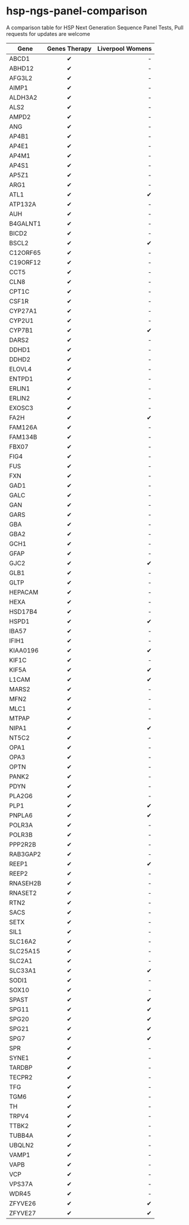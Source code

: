 # hsp-ngs-panel-comparison
A comparison table for HSP Next Generation Sequence Panel Tests, Pull requests for updates are welcome

|Gene|Genes Therapy|Liverpool Womens|
| -- |:-----------:| --------------:|
|ABCD1|✔|-|
|ABHD12|✔|-|
|AFG3L2|✔|-|
|AIMP1|✔|-|
|ALDH3A2|✔|-|
|ALS2|✔|-|
|AMPD2|✔|-|
|ANG|✔|-|
|AP4B1|✔|-|
|AP4E1|✔|-|
|AP4M1|✔|-|
|AP4S1|✔|-|
|AP5Z1|✔|-|
|ARG1|✔|-|
|ATL1|✔|✔|
|ATP132A|✔|-|
|AUH|✔|-|
|B4GALNT1|✔|-|
|BICD2|✔|-|
|BSCL2|✔|✔|
|C12ORF65|✔|-|
|C19ORF12|✔|-|
|CCT5|✔|-|
|CLN8|✔|-|
|CPT1C|✔|-|
|CSF1R|✔|-|
|CYP27A1|✔|-|
|CYP2U1|✔|-|
|CYP7B1|✔|✔|
|DARS2|✔|-|
|DDHD1|✔|-|
|DDHD2|✔|-|
|ELOVL4|✔|-|
|ENTPD1|✔|-|
|ERLIN1|✔|-|
|ERLIN2|✔|-|
|EXOSC3|✔|-|
|FA2H|✔|✔|
|FAM126A|✔|-|
|FAM134B|✔|-|
|FBX07|✔|-|
|FIG4|✔|-|
|FUS|✔|-|
|FXN|✔|-|
|GAD1|✔|-|
|GALC|✔|-|
|GAN|✔|-|
|GARS|✔|-|
|GBA|✔|-|
|GBA2|✔|-|
|GCH1|✔|-|
|GFAP|✔|-|
|GJC2|✔|✔|
|GLB1|✔|-|
|GLTP|✔|-|
|HEPACAM|✔|-|
|HEXA|✔|-|
|HSD17B4|✔|-|
|HSPD1|✔|✔|
|IBA57|✔|-|
|IFIH1|✔|-|
|KIAA0196|✔|✔|
|KIF1C|✔|-|
|KIF5A|✔|✔|
|L1CAM|✔|✔|
|MARS2|✔|-|
|MFN2|✔|-|
|MLC1|✔|-|
|MTPAP|✔|-|
|NIPA1|✔|✔|
|NT5C2|✔|-|
|OPA1|✔|-|
|OPA3|✔|-|
|OPTN|✔|-|
|PANK2|✔|-|
|PDYN|✔|-|
|PLA2G6|✔|-|
|PLP1|✔|✔|
|PNPLA6|✔|✔|
|POLR3A|✔|-|
|POLR3B|✔|-|
|PPP2R2B|✔|-|
|RAB3GAP2|✔|-|
|REEP1|✔|✔|
|REEP2|✔|-|
|RNASEH2B|✔|-|
|RNASET2|✔|-|
|RTN2|✔|-|
|SACS|✔|-|
|SETX|✔|-|
|SIL1|✔|-|
|SLC16A2|✔|-|
|SLC25A15|✔|-|
|SLC2A1|✔|-|
|SLC33A1|✔|✔|
|SODI1|✔|-|
|SOX10|✔|-|
|SPAST|✔|✔|
|SPG11|✔|✔|
|SPG20|✔|✔|
|SPG21|✔|✔|
|SPG7|✔|✔|
|SPR|✔|-|
|SYNE1|✔|-|
|TARDBP|✔|-|
|TECPR2|✔|-|
|TFG|✔|-|
|TGM6|✔|-|
|TH|✔|-|
|TRPV4|✔|-|
|TTBK2|✔|-|
|TUBB4A|✔|-|
|UBQLN2|✔|-|
|VAMP1|✔|-|
|VAPB|✔|-|
|VCP|✔|-|
|VPS37A|✔|-|
|WDR45|✔|-|
|ZFYVE26|✔|✔|
|ZFYVE27|✔|✔|

